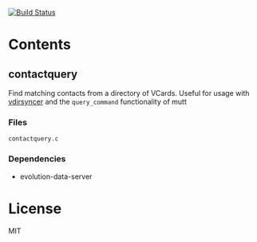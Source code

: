[![Build Status](https://travis-ci.org/t-8ch/snippets.svg?branch=master)](https://travis-ci.org/t-8ch/snippets)

# Contents

## contactquery

Find matching contacts from a directory of VCards.
Useful for usage with [vdirsyncer](https://github.com/untitaker/vdirsyncer/)
and the `query_command` functionality of mutt

### Files

`contactquery.c`

### Dependencies

* evolution-data-server

# License

MIT
